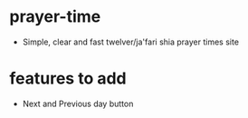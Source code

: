 # prayer-time
- Simple, clear and fast twelver/ja'fari shia prayer times site 

# features to add
- Next and Previous day button
